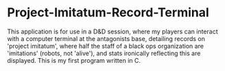 # Project-Imitatum-Record-Terminal
This application is for use in a D&amp;D session, where my players can interact with a computer terminal at the antagonists base, detailing records on 'project imitatum', where half the staff of a black ops organization are 'imitations' (robots, not 'alive'), and stats ironically reflecting this are displayed. This is my first program written in C.
